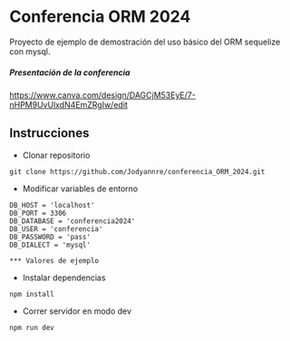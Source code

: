 # Conferencia ORM 2024

Proyecto de ejemplo de demostración del uso básico del ORM sequelize con mysql.


##### Presentación de la conferencia
https://www.canva.com/design/DAGCjM53EyE/7-nHPM9UvUlxdN4EmZRgIw/edit


## Instrucciones

- Clonar repositorio
```
git clone https://github.com/Jodyannre/conferencia_ORM_2024.git
```

- Modificar variables de entorno
```
DB_HOST = 'localhost'
DB_PORT = 3306
DB_DATABASE = 'conferencia2024'
DB_USER = 'conferencia'
DB_PASSWORD = 'pass'
DB_DIALECT = 'mysql'

*** Valores de ejemplo
```
- Instalar dependencias
```
npm install
```
- Correr servidor en modo dev
```
npm run dev
```